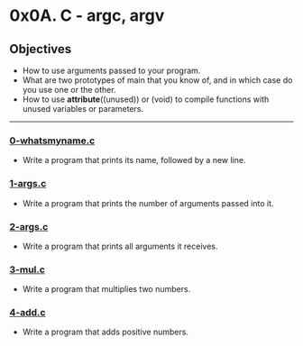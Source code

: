# 0x0A. C - argc, argv

## Objectives
* How to use arguments passed to your program.
* What are two prototypes of main that you know of, and in which case do you use one or the other.
* How to use __attribute__((unused)) or (void) to compile functions with unused variables or parameters.

---

### [0-whatsmyname.c](./0-whatsmyname.c)
* Write a program that prints its name, followed by a new line.

### [1-args.c](./1-args.c)
* Write a program that prints the number of arguments passed into it.

### [2-args.c](./2-args.c)
* Write a program that prints all arguments it receives.

### [3-mul.c](./3-mul.c)
* Write a program that multiplies two numbers.

### [4-add.c](./4-add.c)
* Write a program that adds positive numbers.
